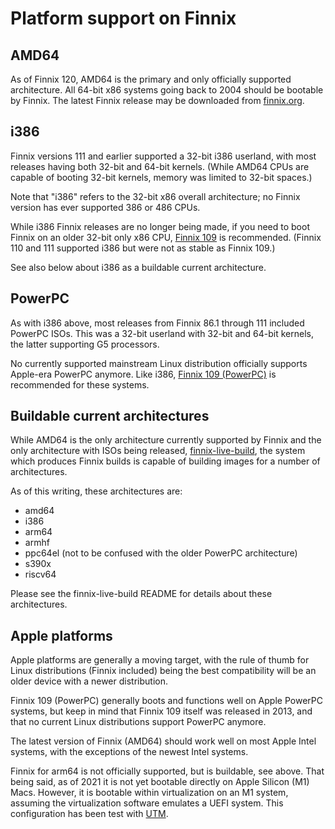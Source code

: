 # Platform support on Finnix

## AMD64

As of Finnix 120, AMD64 is the primary and only officially supported architecture. All 64-bit x86 systems going back to 2004 should be bootable by Finnix.  The latest Finnix release may be downloaded from [finnix.org](https://www.finnix.org/).

## i386

Finnix versions 111 and earlier supported a 32-bit i386 userland, with most releases having both 32-bit and 64-bit kernels. (While AMD64 CPUs are capable of booting 32-bit kernels, memory was limited to 32-bit spaces.)

Note that "i386" refers to the 32-bit x86 overall architecture; no Finnix version has ever supported 386 or 486 CPUs.

While i386 Finnix releases are no longer being made, if you need to boot Finnix on an older 32-bit only x86 CPU, [Finnix 109](https://www.finnix.org/releases/109/finnix-109.iso) is recommended. (Finnix 110 and 111 supported i386 but were not as stable as Finnix 109.)

See also below about i386 as a buildable current architecture.

## PowerPC

As with i386 above, most releases from Finnix 86.1 through 111 included PowerPC ISOs.  This was a 32-bit userland with 32-bit and 64-bit kernels, the latter supporting G5 processors.

No currently supported mainstream Linux distribution officially supports Apple-era PowerPC anymore. Like i386, [Finnix 109 (PowerPC)](https://www.finnix.org/releases/109/finnix-ppc-109.iso) is recommended for these systems.

## Buildable current architectures

While AMD64 is the only architecture currently supported by Finnix and the only architecture with ISOs being released, [finnix-live-build](https://github.com/finnix/finnix-live-build), the system which produces Finnix builds is capable of building images for a number of architectures.

As of this writing, these architectures are:

  * amd64
  * i386
  * arm64
  * armhf
  * ppc64el (not to be confused with the older PowerPC architecture)
  * s390x
  * riscv64

Please see the finnix-live-build README for details about these architectures.

## Apple platforms

Apple platforms are generally a moving target, with the rule of thumb for Linux distributions (Finnix included) being the best compatibility will be an older device with a newer distribution.

Finnix 109 (PowerPC) generally boots and functions well on Apple PowerPC systems, but keep in mind that Finnix 109 itself was released in 2013, and that no current Linux distributions support PowerPC anymore.

The latest version of Finnix (AMD64) should work well on most Apple Intel systems, with the exceptions of the newest Intel systems.

Finnix for arm64 is not officially supported, but is buildable, see above. That being said, as of 2021 it is not yet bootable directly on Apple Silicon (M1) Macs. However, it is bootable within virtualization on an M1 system, assuming the virtualization software emulates a UEFI system. This configuration has been test with [UTM](https://mac.getutm.app/).


